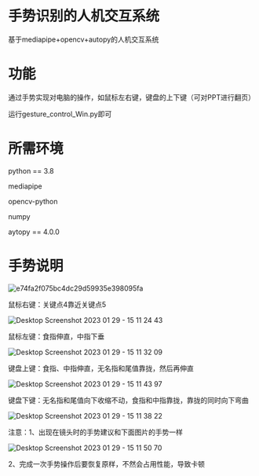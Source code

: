 # 手势识别的人机交互系统
基于mediapipe+opencv+autopy的人机交互系统
# 功能
通过手势实现对电脑的操作，如鼠标左右键，键盘的上下键（可对PPT进行翻页）

运行gesture_control_Win.py即可

# 所需环境
python == 3.8

mediapipe

opencv-python

numpy

aytopy == 4.0.0
# 手势说明
![e74fa2f075bc4dc29d59935e398095fa](https://user-images.githubusercontent.com/118904918/215310808-4cacbe5c-bf1e-425d-82ae-c4d8798c12b8.png)

鼠标右键：关键点4靠近关键点5

![Desktop Screenshot 2023 01 29 - 15 11 24 43](https://user-images.githubusercontent.com/118904918/215312474-33991f09-3e72-4d55-86bb-36df52f2e02b.png)


鼠标左键：食指伸直，中指下垂

![Desktop Screenshot 2023 01 29 - 15 11 32 09](https://user-images.githubusercontent.com/118904918/215312424-dc7b175a-1585-4b14-8488-2a54c451ca5e.png)


键盘上键：食指、中指伸直，无名指和尾值靠拢，然后再伸直

![Desktop Screenshot 2023 01 29 - 15 11 43 97](https://user-images.githubusercontent.com/118904918/215312432-f9444a1c-eeb6-4d44-8608-88a55ecb0034.png)


键盘下键：无名指和尾值向下收缩不动，食指和中指靠拢，靠拢的同时向下弯曲

![Desktop Screenshot 2023 01 29 - 15 11 38 22](https://user-images.githubusercontent.com/118904918/215312367-c568e352-790e-4028-964e-ce7dd9d493b0.png)


注意：1、出现在镜头时的手势建议和下面图片的手势一样

![Desktop Screenshot 2023 01 29 - 15 11 50 70](https://user-images.githubusercontent.com/118904918/215312374-bae8115d-55c1-4759-ab4a-87032acaa2a4.png)

2、完成一次手势操作后要恢复原样，不然会占用性能，导致卡顿
